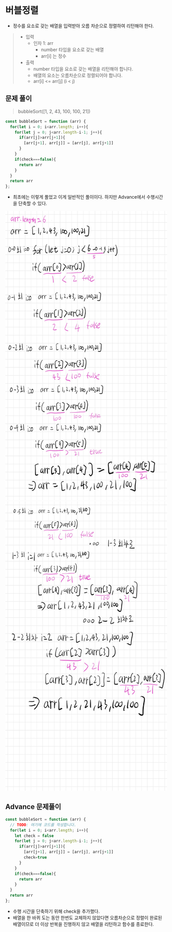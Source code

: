 # 버블정렬
* 정수를 요소로 갖는 배열을 입력받아 오름 차순으로 정렬하여 리턴해야 한다.
> * 입력
>   * 인자 1: arr
>       * number 타입을 요소로 갖는 배열
>       * arr[i] 는 정수
> * 출력
>   * number 타입을 요소로 갖는 배열을 리턴해야 합니다.
>   * 배열의 요소는 오름차순으로 정렬되어야 합니다.
>   * arr[i] <= arr[j] (i < j)

## 문제 풀이 
> bubbleSort([1, 2, 43, 100, 100, 21])
```js
const bubbleSort = function (arr) {
  for(let i = 0; i<arr.length; i++){
    for(let j = 0; j<arr.length-i-1; j++){
      if(arr[j]>arr[j+1]){
        [arr[j+1], arr[j]] = [arr[j], arr[j+1]]
      }
    }
    if(check===false){
      return arr
    }
  }
  return arr
};
```
* 최초에는 이렇게 풀었고 이게 일반적인 풀이이다. 하지만 Advance에서 수행시간을 단축할 수 있다.
<img src="https://github.com/anotheranotherhoon/TIL/blob/master/Algorithm/img/bubble_sort_1.jpg"  width="600" height="900"/>


<img src="https://github.com/anotheranotherhoon/TIL/blob/master/Algorithm/img/bubble_sort_2.jpg"  width="600" height="900"/>


## Advance 문제풀이
```js
const bubbleSort = function (arr) {
  // TODO: 여기에 코드를 작성합니다.
  for(let i = 0; i<arr.length; i++){
    let check = false
    for(let j = 0; j<arr.length-i-1; j++){
      if(arr[j]>arr[j+1]){
        [arr[j+1], arr[j]] = [arr[j], arr[j+1]]
        check=true
      }
    }
    if(check===false){
      return arr
    }
  }
  return arr
};

```
* 수행 시간을 단축하기 위해 check을 추가했다. 
* 배열을 한 바퀴 도는 동안 한번도 교체하지 않았다면 오름차순으로 정렬이 완료된 배열이므로 더 이상 반복을 진행하지 않고 배열을 리턴하고 함수를 종료한다.